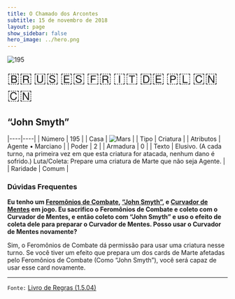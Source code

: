 ```yaml
---
title: O Chamado dos Arcontes
subtitle: 15 de novembro de 2018
layout: page
show_sidebar: false
hero_image: ../hero.png
---
```


![195](https://mastervault-storage-prod.s3.amazonaws.com/media/card_front/pt/341_195_8VX38X5J32VV_pt.png)

<span title="Português" style="font-size: 32px;cursor: pointer;" onclick="javascript:document.querySelector('img[alt=\'195\']').src=document.querySelector('img[alt=\'195\']').src.replace(/card_front\/[^/]+/, 'card_front/pt').replace(/_[^/.0-9]+\.png/, '_pt.png')">🇧🇷</span>
<span title="English" style="font-size: 32px;cursor: pointer;" onclick="javascript:document.querySelector('img[alt=\'195\']').src=document.querySelector('img[alt=\'195\']').src.replace(/card_front\/[^/]+/, 'card_front/en').replace(/_[^/.0-9]+\.png/, '_en.png')">🇺🇸</span>
<span title="Español" style="font-size: 32px;cursor: pointer;" onclick="javascript:document.querySelector('img[alt=\'195\']').src=document.querySelector('img[alt=\'195\']').src.replace(/card_front\/[^/]+/, 'card_front/es').replace(/_[^/.0-9]+\.png/, '_es.png')">🇪🇸</span>
<span title="Français" style="font-size: 32px;cursor: pointer;" onclick="javascript:document.querySelector('img[alt=\'195\']').src=document.querySelector('img[alt=\'195\']').src.replace(/card_front\/[^/]+/, 'card_front/fr').replace(/_[^/.0-9]+\.png/, '_fr.png')">🇫🇷</span>
<span title="Italiano" style="font-size: 32px;cursor: pointer;" onclick="javascript:document.querySelector('img[alt=\'195\']').src=document.querySelector('img[alt=\'195\']').src.replace(/card_front\/[^/]+/, 'card_front/it').replace(/_[^/.0-9]+\.png/, '_it.png')">🇮🇹</span>
<span title="Deutsche" style="font-size: 32px;cursor: pointer;" onclick="javascript:document.querySelector('img[alt=\'195\']').src=document.querySelector('img[alt=\'195\']').src.replace(/card_front\/[^/]+/, 'card_front/de').replace(/_[^/.0-9]+\.png/, '_de.png')">🇩🇪</span>
<span title="Polskie" style="font-size: 32px;cursor: pointer;" onclick="javascript:document.querySelector('img[alt=\'195\']').src=document.querySelector('img[alt=\'195\']').src.replace(/card_front\/[^/]+/, 'card_front/pl').replace(/_[^/.0-9]+\.png/, '_pl.png')">🇵🇱</span>
<span title="简体中文" style="font-size: 32px;cursor: pointer;" onclick="javascript:document.querySelector('img[alt=\'195\']').src=document.querySelector('img[alt=\'195\']').src.replace(/card_front\/[^/]+/, 'card_front/zh-hans').replace(/_[^/.0-9]+\.png/, '_zh-hans.png')">🇨🇳</span>
<span title="繁體中文" style="font-size: 32px;cursor: pointer;" onclick="javascript:document.querySelector('img[alt=\'195\']').src=document.querySelector('img[alt=\'195\']').src.replace(/card_front\/[^/]+/, 'card_front/zh-hant').replace(/_[^/.0-9]+\.png/, '_zh-hant.png')">🇨🇳</span>

## “John Smyth”

|----|----|
| Número | 195 |
| Casa | ![Mars](https://archonarcana.com/images/thumb/d/de/Mars.png/22px-Mars.png "Marte") |
| Tipo | Criatura |
| Atributos | Agente • Marciano |
| Poder | 2 |
| Armadura | 0 |
| Texto | Elusivo. (A cada turno, na primeira vez em que esta criatura for atacada, nenhum dano é sofrido.) Luta/Coleta: Prepare uma criatura de Marte que não seja Agente. |
| Raridade | Comum |

### Dúvidas Frequentes

**Eu tenho um [Feromônios de Combate](/cota/180), [“John Smyth”](/cota/195), e [Curvador de Mentes](/cota/196) em jogo. Eu sacrifico o
Feromônios de Combate e coleto com o Curvador de Mentes,
e então coleto com “John Smyth” e uso o efeito de coleta dele
para preparar o Curvador de Mentes. Posso usar o Curvador de
Mentes novamente?**

Sim, o Feromônios de Combate dá permissão para usar uma criatura
nesse turno. Se você tiver um efeito que prepara um dos cards de Marte
afetadas pelo Feromônios de Combate (Como “John Smyth”), você será
capaz de usar esse card novamente.

<hr/>

`Fonte:` [Livro de Regras (1.5.04)](https://drive.google.com/open?id=14pM1J8ZR_4hZbGFZt-ArQdAGsHCPEQdE)

